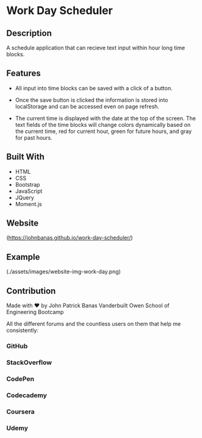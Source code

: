 # Work Day Scheduler

## Description

A schedule application that can recieve text input within hour long time blocks.

## Features

* All input into time blocks can be saved with a click of a button.

* Once the save button is clicked the information is stored into localStorage and can be accessed
even on page refresh.

* The current time is displayed with the date at the top of the screen.
The text fields of the time blocks will change colors dynamically based on the current time,
red for current hour, green for future hours, and gray for past hours.

## Built With

* HTML
* CSS
* Bootstrap
* JavaScript
* JQuery
* Moment.js

## Website
(https://johnbanas.github.io/work-day-scheduler/)

## Example
(./assets/images/website-img-work-day.png)

## Contribution
Made with :heart: by John Patrick Banas 
Vanderbuilt Owen School of Engineering Bootcamp

All the different forums and the countless users on them that help me consistently: 
### GitHub
### StackOverflow
### CodePen
### Codecademy
### Coursera
### Udemy



